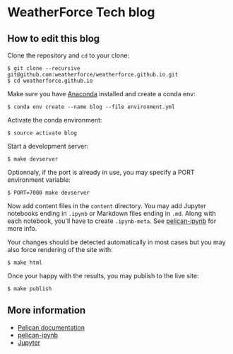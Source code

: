 # WeatherForce Tech blog

## How to edit this blog

Clone the repository and `cd` to your clone:

    $ git clone --recursive git@github.com:weatherforce/weatherforce.github.io.git
    $ cd weatherforce.github.io

Make sure you have [Anaconda](https://anaconda.org/) installed and create a conda env:

    $ conda env create --name blog --file environment.yml

Activate the conda environment:

    $ source activate blog

Start a development server:

    $ make devserver

Optionnaly, if the port is already in use, you may specify a PORT environment variable:

    $ PORT=7000 make devserver

Now add content files in the `content` directory. You may add Jupyter notebooks ending in
`.ipynb` or Markdown files ending in `.md`.  Along with each notebook, you'll
have to create `.ipynb-meta`. See [pelican-ipynb](https://github.com/danielfrg/pelican-ipynb) for more info.

Your changes should be detected automatically in most cases but you may also force rendering of the site with:

    $ make html

Once your happy with the results, you may publish to the live site:

    $ make publish

## More information

* [Pelican documentation](http://docs.getpelican.com/)
* [pelican-ipynb](https://github.com/danielfrg/pelican-ipynb)
* [Jupyter](http://jupyter.org)
